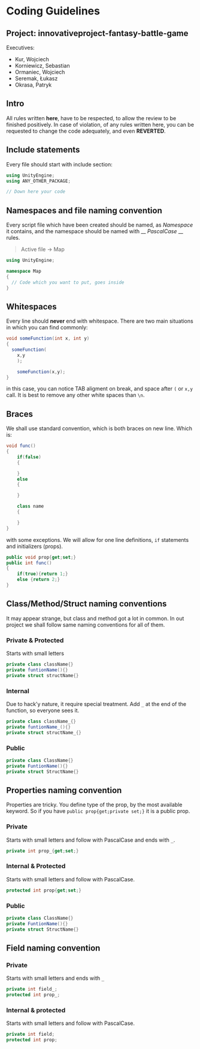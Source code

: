 # Coding Guidelines
## Project: innovativeproject-fantasy-battle-game
Executives:
* Kur, Wojciech
* Korniewicz, Sebastian
* Ormaniec, Wojciech
* Seremak, Łukasz
* Okrasa, Patryk

## Intro
All rules written **here**, have to be respected, to allow the review to be
finished positively. In case of violation, of any rules written here, you can
be requested to change the code adequately, and even **REVERTED**.

## Include statements
Every file should start with include section:

```C#
using UnityEngine;
using ANY_OTHER_PACKAGE;

// Down here your code
```

## Namespaces and file naming convention
Every script file which have been created should be named, as _Namespace_
it contains, and the namespace should be named with __ *PascalCase* __ rules.

>Active file -> Map

```C#
using UnityEngine;

namespace Map
{
  // Code which you want to put, goes inside
}
```

## Whitespaces

Every line should **never** end with whitespace. There are two main situations
in which you can find commonly:

```C#
void someFunction(int x, int y)
{
  someFunction(
    x,y
    );

    someFunction(x,y);
}
```

in this case, you can notice TAB aligment on break, and space after `(` or `x,y`
call. It is best to remove any other white spaces than `\n`.

## Braces
We shall use standard convention, which is both braces on new line. Which is:
```C#
void func()
{
	if(false)
	{

	}
	else
	{

	}

	class name
	{

	}
}
```

with some exceptions. We will allow for one line definitions, `if` statements
and initializers (props).

```C#
public void prop{get;set;}
public int func()
{
	if(true){return 1;}
	else {return 2;}
}
```

## Class/Method/Struct naming conventions

It may appear strange, but class and method got a lot in common. In out project
we shall follow same naming conventions for all of them.

### Private & Protected
Starts with small letters
```C#
private class className{}
private funtionName(){}
private struct structName{}
```

### Internal
Due to hack'y nature, it require special treatment. Add `_` at the end of the
function, so everyone sees it.
```C#
private class className_{}
private funtionName_(){}
private struct structName_{}
```

### Public

```C#
private class ClassName{}
private FuntionName(){}
private struct StructName{}
```

## Properties naming convention
Properties are tricky. You define type of the prop, by the most available
keyword. So if you have `public prop{get;private set;}` it is a public prop.
### Private
Starts with small letters and follow with PascalCase and ends with `_`.
```C#
private int prop_{get;set;}
```

### Internal & Protected
Starts with small letters and follow with PascalCase.
```C#
protected int prop{get;set;}
```

### Public

```C#
private class ClassName{}
private FuntionName(){}
private struct StructName{}
```

## Field naming convention

### Private
Starts with small letters and ends with `_`
```C#
private int field_;
protected int prop_;
```

### Internal & protected
Starts with small letters and follow with PascalCase.
```C#
private int field;
protected int prop;
```
